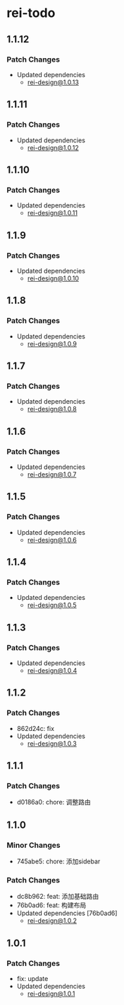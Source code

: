 # rei-todo

## 1.1.12

### Patch Changes

- Updated dependencies
  - rei-design@1.0.13

## 1.1.11

### Patch Changes

- Updated dependencies
  - rei-design@1.0.12

## 1.1.10

### Patch Changes

- Updated dependencies
  - rei-design@1.0.11

## 1.1.9

### Patch Changes

- Updated dependencies
  - rei-design@1.0.10

## 1.1.8

### Patch Changes

- Updated dependencies
  - rei-design@1.0.9

## 1.1.7

### Patch Changes

- Updated dependencies
  - rei-design@1.0.8

## 1.1.6

### Patch Changes

- Updated dependencies
  - rei-design@1.0.7

## 1.1.5

### Patch Changes

- Updated dependencies
  - rei-design@1.0.6

## 1.1.4

### Patch Changes

- Updated dependencies
  - rei-design@1.0.5

## 1.1.3

### Patch Changes

- Updated dependencies
  - rei-design@1.0.4

## 1.1.2

### Patch Changes

- 862d24c: fix
- Updated dependencies
  - rei-design@1.0.3

## 1.1.1

### Patch Changes

- d0186a0: chore: 调整路由

## 1.1.0

### Minor Changes

- 745abe5: chore: 添加sidebar

### Patch Changes

- dc8b962: feat: 添加基础路由
- 76b0ad6: feat: 构建布局
- Updated dependencies [76b0ad6]
  - rei-design@1.0.2

## 1.0.1

### Patch Changes

- fix: update
- Updated dependencies
  - rei-design@1.0.1

